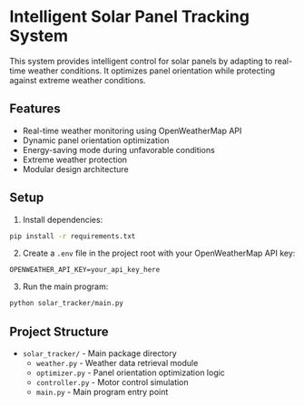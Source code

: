 # Intelligent Solar Panel Tracking System

This system provides intelligent control for solar panels by adapting to real-time weather conditions. It optimizes panel orientation while protecting against extreme weather conditions.

## Features

- Real-time weather monitoring using OpenWeatherMap API
- Dynamic panel orientation optimization
- Energy-saving mode during unfavorable conditions
- Extreme weather protection
- Modular design architecture

## Setup

1. Install dependencies:
```bash
pip install -r requirements.txt
```

2. Create a `.env` file in the project root with your OpenWeatherMap API key:
```
OPENWEATHER_API_KEY=your_api_key_here
```

3. Run the main program:
```bash
python solar_tracker/main.py
```

## Project Structure

- `solar_tracker/` - Main package directory
  - `weather.py` - Weather data retrieval module
  - `optimizer.py` - Panel orientation optimization logic
  - `controller.py` - Motor control simulation
  - `main.py` - Main program entry point 